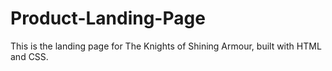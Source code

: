 # Product-Landing-Page
This is the landing page for The Knights of Shining Armour, built with HTML and CSS.
